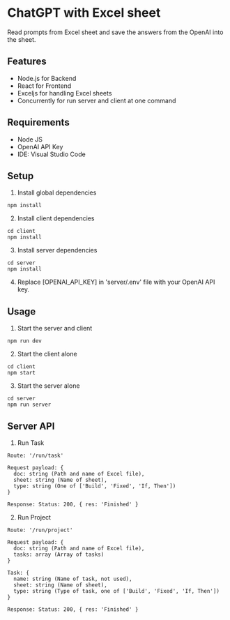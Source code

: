 # ChatGPT with Excel sheet
Read prompts from Excel sheet and save the answers from the OpenAI into the sheet.

## Features 
* Node.js for Backend
* React for Frontend
* Exceljs for handling Excel sheets
* Concurrently for run server and client at one command

## Requirements 
* Node JS
* OpenAI API Key
* IDE: Visual Studio Code

## Setup
1. Install global dependencies
``` 
npm install 
```
2. Install client dependencies
``` 
cd client 
npm install 
```
3. Install server dependencies
```
cd server 
npm install 
``` 
4. Replace [OPENAI_API_KEY] in 'server/.env' file with your OpenAI API key.

## Usage
1. Start the server and client
```
npm run dev
```
2. Start the client alone
``` 
cd client 
npm start 
```
3. Start the server alone
```
cd server
npm run server
```

## Server API
1. Run Task
```
Route: '/run/task'

Request payload: {
  doc: string (Path and name of Excel file),
  sheet: string (Name of sheet),
  type: string (One of ['Build', 'Fixed', 'If, Then'])
}

Response: Status: 200, { res: 'Finished' }
```
2. Run Project
```
Route: '/run/project'

Request payload: {
  doc: string (Path and name of Excel file),
  tasks: array (Array of tasks)
}

Task: {
  name: string (Name of task, not used),
  sheet: string (Name of sheet),
  type: string (Type of task, one of ['Build', 'Fixed', 'If, Then'])
}

Response: Status: 200, { res: 'Finished' }
```


